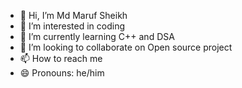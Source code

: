 - 👋 Hi, I’m Md Maruf Sheikh
- 👀 I’m interested in coding
- 🌱 I’m currently learning C++ and DSA
- 💞️ I’m looking to collaborate on Open source project
- 📫 How to reach me 
- 😄 Pronouns: he/him


<!---
MdMarufSheikh570/MdMarufSheikh570 is a ✨ special ✨ repository because its `README.md` (this file) appears on your GitHub profile.
You can click the Preview link to take a look at your changes.
--->
